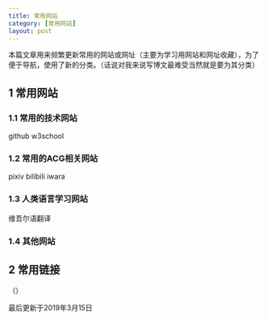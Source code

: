 ```yaml
---
title: 常用网站
category: [常用网站]
layout: post
---
```


本篇文章用来频繁更新常用的网站或网址（主要为学习用网站和网址收藏），为了便于导航，使用了新的分类。（话说对我来说写博文最难受当然就是要为其分类）

## 1 常用网站
### 1.1 常用的技术网站
github w3school 
### 1.2 常用的ACG相关网站
pixiv bilibili iwara
### 1.3 人类语言学习网站
维吾尔语翻译
### 1.4 其他网站

## 2 常用链接
（）

最后更新于2019年3月15日
